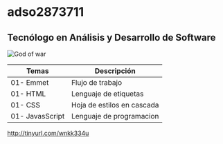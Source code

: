 # adso2873711

## Tecnólogo en Análisis y Desarrollo de Software

![God of war](https://cdn.atomix.vg/wp-content/uploads/2023/09/goku.jpg)

|Temas|Descripción|
|----|----|
|01- Emmet|Flujo de trabajo|
|01- HTML|Lenguaje de etiquetas|
|01- CSS|Hoja de estilos en cascada|
|01- JavasScript|Lenguaje de programacion|

http://tinyurl.com/wnkk334u










